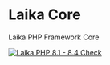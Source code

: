 # Laika Core
Laika PHP Framework Core

[![Laika PHP 8.1 - 8.4 Check](https://github.com/cb-master/laika-core/actions/workflows/actions.yml/badge.svg)](https://github.com/cb-master/laika-core/actions/workflows/actions.yml)
